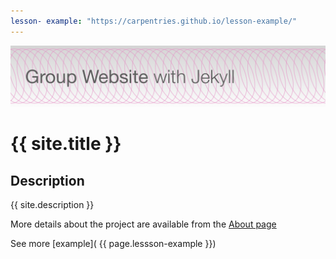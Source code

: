 ```yaml
---
lesson- example: "https://carpentries.github.io/lesson-example/" 
---
```


[![Group Web banner](./image/site_banner.png)](https://github.com/ufangYang/jeco-website)


# {{ site.title }}

<!-- comment here-->

## Description
{{ site.description }}

More details about the project are available from the [About page](about.md)

See more [example]( {{ page.lessson-example }})

<!-- [About page link](https://github.com/ufangYang/jeco-website/blob/main/about.md) -->

<!-- [about]('/about') links to the github repo -->



